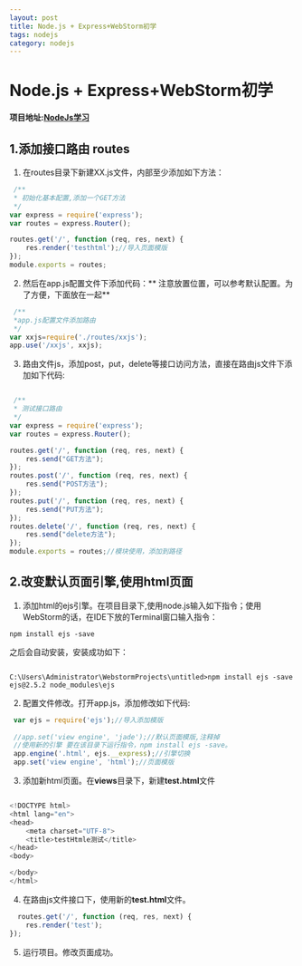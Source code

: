```yaml
---
layout: post
title: Node.js + Express+WebStorm初学
tags: nodejs 
category: nodejs
---
```


# Node.js + Express+WebStorm初学

**项目地址:[NodeJs学习](https://github.com/NanFengyang/nodejs_Study)**

## 1.添加接口路由 routes

1. 在routes目录下新建XX.js文件，内部至少添加如下方法：

``` javascript
 /**
 * 初始化基本配置,添加一个GET方法
 */
var express = require('express');
var routes = express.Router();

routes.get('/', function (req, res, next) {
    res.render('testhtml');//导入页面模版
});
module.exports = routes;
```

2. 然后在app.js配置文件下添加代码：**
注意放置位置，可以参考默认配置。为了方便，下面放在一起**


``` javascript
 /**
 *app.js配置文件添加路由
 */
var xxjs=require('./routes/xxjs');
app.use('/xxjs', xxjs);
```

3. 路由文件js，添加post，put，delete等接口访问方法，直接在路由js文件下添加如下代码:


``` javascript

 /**
 * 测试接口路由
 */
var express = require('express');
var routes = express.Router();

routes.get('/', function (req, res, next) {
    res.send("GET方法");
});
routes.post('/', function (req, res, next) {
    res.send("POST方法");
});
routes.put('/', function (req, res, next) {
    res.send("PUT方法");
});
routes.delete('/', function (req, res, next) {
    res.send("delete方法");
});
module.exports = routes;//模块使用，添加到路径
```

## 2.改变默认页面引擎,使用html页面
1. 添加html的ejs引擎。在项目目录下,使用node.js输入如下指令；使用WebStorm的话，在IDE下放的Terminal窗口输入指令：

```
npm install ejs -save
```
之后会自动安装，安装成功如下：

```

C:\Users\Administrator\WebstormProjects\untitled>npm install ejs -save
ejs@2.5.2 node_modules\ejs
```

2. 配置文件修改。打开app.js，添加修改如下代码:

``` javascript
 var ejs = require('ejs');//导入添加模版
 
 //app.set('view engine', 'jade');//默认页面模版,注释掉
 //使用新的引擎 要在该目录下运行指令，npm install ejs -save。
 app.engine('.html', ejs.__express);//引擎切换
 app.set('view engine', 'html');//页面模版
```

3. 添加新html页面。在**views**目录下，新建**test.html**文件

``` javascript

<!DOCTYPE html>
<html lang="en">
<head>
    <meta charset="UTF-8">
    <title>testHtmle测试</title>
</head>
<body>

</body>
</html>

```

4. 在路由js文件接口下，使用新的**test.html**文件。

``` javascript
  routes.get('/', function (req, res, next) {
    res.render('test');
});
```

5. 运行项目。修改页面成功。


 
